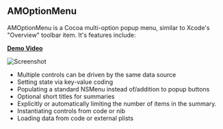 AMOptionMenu
------------

AMOptionMenu is a Cocoa multi-option popup menu, similar to Xcode's "Overview" toolbar item. It's features include:

**<a href="http://f.cl.ly/items/2Q3g2i2A1H1K3I3W3u22/AMOptionMenu-demo.mov">Demo Video</a>**

<img src="https://github.com/amrox/AMOptionMenu/raw/master/screenshot.png" alt="Screenshot" />

 * Multiple controls can be driven by the same data source
 * Setting state via key-value coding
 * Populating a standard NSMenu instead of/addition to popup buttons
 * Optional short titles for summaries
 * Explicitly or automatically limiting the number of items in the summary.
 * Instantiating controls from code or nib
 * Loading data from code or external plists


